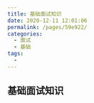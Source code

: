 ```yaml
---
title: 基础面试知识
date: 2020-12-11 12:01:06
permalink: /pages/59e922/
categories:
  - 面试
  - 基础
tags:
  - 
---
```

## 基础面试知识